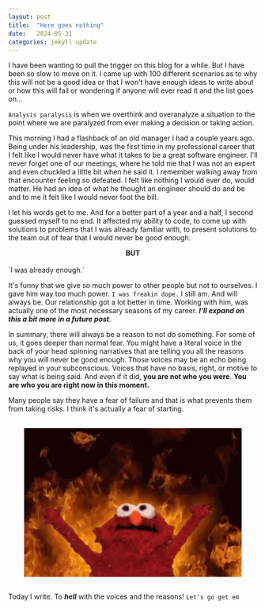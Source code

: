 ```yaml
---
layout: post
title:  "Here goes nothing"
date:   2024-05-31
categories: jekyll update
---
```

I have been wanting to pull the trigger on this blog for a while. But I have been so slow to move on it. I came up with 100 different scenarios as to why this will not be a good idea or that I won't have enough ideas to write about or how this will fail or wondering if anyone will ever read it and the list goes on...

`Analysis paralysis` is when we overthink and overanalyze a situation to the point where we are paralyzed from ever making a decision or taking action.

This morning I had a flashback of an old manager I had a couple years ago. Being under his leadership, was the first time in my professional career that I felt like I would never have what it takes to be a great software engineer. I'll never forget one of our meetings, where he told me that I was not an expert and even chuckled a little bit when he said it. I remember walking away from that encounter feeling so defeated. I felt like nothing I would ever do, would matter. He had an idea of what he thought an engineer should do and be and to me it felt like I would never foot the bill. <br>

I let his words get to me. And for a better part of a year and a half, I second guessed myself to no end. It affected my ability to code, to come up with solutions to problems that I was already familiar with, to present solutions to the team out of fear that I would never be good enough.

<div style="display: flex; justify-content: center;"><strong>BUT</strong></div><br>
`I was already enough.`
 
It's funny that we give so much power to other people but not to ourselves. I gave him way too much power. `I was freakin dope.` I still am. And will always be. Our relationship got a lot better in time. Working with him, was actually one of the most necessary seasons of my career. ***I'll expand on this a bit more in a future post***.

In summary, there will always be a reason to not do something. For some of us, it goes deeper than normal fear. You might have a literal voice in the back of your head spinning narratives that are telling you all the reasons why you will never be good enough. Those voices may be an echo being replayed in your subconscious. Voices that have no basis, right, or motive to say what is being said. And even if it did, **you are not who you were**. **You are who you are right now in this moment.** 

Many people say they have a fear of failure and that is what prevents them from taking risks. I think it's actually a fear of starting. 

<br>

<div style="display: flex; justify-content: center;">
  <img src="/assets/elmo.png" alt="Description of image">
</div>
<br>

Today I write. To ***hell*** with the voices and the reasons! `Let's go get em`


